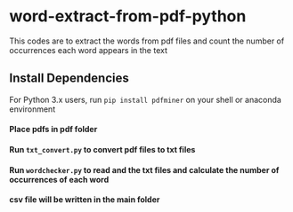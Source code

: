 # word-extract-from-pdf-python
This codes are to extract the words from pdf files and count the number of occurrences each word appears in the text

## Install Dependencies
For Python 3.x users, run ```pip install pdfminer``` on your shell or anaconda environment
  

#### Place pdfs in pdf folder
#### Run ```txt_convert.py``` to convert pdf files to txt files
#### Run ```wordchecker.py``` to read and the txt files and calculate the number of occurrences of each word
#### csv file will be written in the main folder
